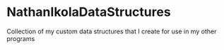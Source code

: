 # NathanIkolaDataStructures
Collection of my custom data structures that I create for use in my other programs
